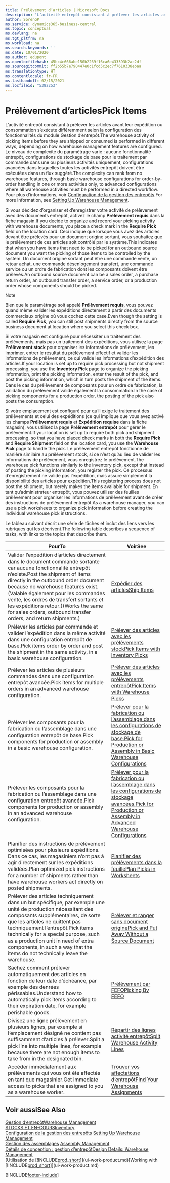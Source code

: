 ```yaml
---
title: Prélèvement d’articles | Microsoft Docs
description: 'L’activité entrepôt consistant à prélever les articles avant leur expédition ou consommation s’exécute différemment selon la configuration des fonctionnalités du module Gestion d’entrepôt. Le niveau de complexité du paramétrage varie : aucune fonctionnalité entrepôt, configurations de stockage de base pour le traitement par commande dans une ou plusieurs activités uniquement, configurations avancées dans lesquelles toutes les activités entrepôt doivent être exécutées dans un flux suggéré.'
author: SorenGP
ms.service: dynamics365-business-central
ms.topic: conceptual
ms.devlang: na
ms.tgt_pltfrm: na
ms.workload: na
ms.search.keywords: ''
ms.date: 10/01/2020
ms.author: edupont
ms.openlocfilehash: 45bc4c666abe150b2269f16ca6e433393b2ac2df
ms.sourcegitcommit: ff2b55b7e790447e0c1fcd5c2ec7f7610338ebaa
ms.translationtype: HT
ms.contentlocale: fr-FR
ms.lasthandoff: 02/15/2021
ms.locfileid: "5382253"
---
```

# <a name="pick-items"></a><span data-ttu-id="fd234-104">Prélèvement d’articles</span><span class="sxs-lookup"><span data-stu-id="fd234-104">Pick Items</span></span>

<span data-ttu-id="fd234-105">L’activité entrepôt consistant à prélever les articles avant leur expédition ou consommation s’exécute différemment selon la configuration des fonctionnalités du module Gestion d’entrepôt.</span><span class="sxs-lookup"><span data-stu-id="fd234-105">The warehouse activity of picking items before they are shipped or consumed is performed in different ways, depending on how warehouse management features are configured.</span></span> <span data-ttu-id="fd234-106">Le niveau de complexité du paramétrage varie : aucune fonctionnalité entrepôt, configurations de stockage de base pour le traitement par commande dans une ou plusieurs activités uniquement, configurations avancées dans lesquelles toutes les activités entrepôt doivent être exécutées dans un flux suggéré.</span><span class="sxs-lookup"><span data-stu-id="fd234-106">The complexity can rank from no warehouse features, through basic warehouse configurations for order-by-order handling in one or more activities only, to advanced configurations where all warehouse activities must be performed in a directed workflow.</span></span> <span data-ttu-id="fd234-107">Pour plus d’informations, voir [Configuration de la gestion des entrepôts](warehouse-setup-warehouse.md).</span><span class="sxs-lookup"><span data-stu-id="fd234-107">For more information, see [Setting Up Warehouse Management](warehouse-setup-warehouse.md).</span></span>

<span data-ttu-id="fd234-108">Si vous décidez d’organiser et d’enregistrer votre activité de prélèvement avec des documents entrepôt, activez le champ **Prélèvement requis** dans la fiche magasin.</span><span class="sxs-lookup"><span data-stu-id="fd234-108">If you decide to organize and record your picking activity with warehouse documents, you place a check mark in the **Require Pick** field on the location card.</span></span> <span data-ttu-id="fd234-109">Ceci indique que lorsque vous avez des articles devant être prélevés pour un document origine sortant, vous souhaitez que le prélèvement de ces articles soit contrôlé par le système.</span><span class="sxs-lookup"><span data-stu-id="fd234-109">This indicates that when you have items that need to be picked for an outbound source document you want the picking of those items to be controlled by the system.</span></span> <span data-ttu-id="fd234-110">Un document origine sortant peut être une commande vente, un retour achat, une commande désenlogement transfert, une commande service ou un ordre de fabrication dont les composants doivent être prélevés.</span><span class="sxs-lookup"><span data-stu-id="fd234-110">An outbound source document can be a sales order, a purchase return order, an outbound transfer order, a service order, or a production order whose components should be picked.</span></span>

> [!NOTE]
> <span data-ttu-id="fd234-111">Bien que le paramétrage soit appelé **Prélèvement requis**, vous pouvez quand même valider les expéditions directement à partir des documents commerciaux origine où vous cochez cette case.</span><span class="sxs-lookup"><span data-stu-id="fd234-111">Even though the setting is called **Require Pick**, you can still post shipments directly from the source business document at location where you select this check box.</span></span>

<span data-ttu-id="fd234-112">Si votre magasin est configuré pour nécessiter un traitement des prélèvements, mais pas un traitement des expéditions, vous utilisez la page **Prélèvement stock** pour organiser les informations de prélèvement, les imprimer, entrer le résultat du prélèvement effectif et valider les informations de prélèvement, ce qui valide les informations d’expédition des articles.</span><span class="sxs-lookup"><span data-stu-id="fd234-112">If your location is set up to require pick processing but not shipment processing, you use the **Inventory Pick** page to organize the picking information, print the picking information, enter the result of the pick, and post the picking information, which in turn posts the shipment of the items.</span></span> <span data-ttu-id="fd234-113">Dans le cas du prélèvement de composants pour un ordre de fabrication, la validation du prélèvement valide également la consommation.</span><span class="sxs-lookup"><span data-stu-id="fd234-113">In the case of picking components for a production order, the posting of the pick also posts the consumption.</span></span>

<span data-ttu-id="fd234-114">Si votre emplacement est configuré pour qu’il exige le traitement des prélèvements et celui des expéditions (ce qui implique que vous avez activé les champs **Prélèvement requis** et **Expédition requise** dans la fiche magasin), vous utilisez la page **Prélèvement entrepôt** pour gérer le prélèvement.</span><span class="sxs-lookup"><span data-stu-id="fd234-114">If your location is set up to require both pick and shipment processing, so that you have placed check marks in both the **Require Pick** and **Require Shipment** field on the location card, you use the **Warehouse Pick** page to handle the pick.</span></span> <span data-ttu-id="fd234-115">Le prélèvement entrepôt fonctionne de manière similaire au prélèvement stock, si ce n’est qu’au lieu de valider les informations de prélèvement, vous enregistrez le prélèvement.</span><span class="sxs-lookup"><span data-stu-id="fd234-115">The warehouse pick functions similarly to the inventory pick, except that instead of posting the picking information, you register the pick.</span></span> <span data-ttu-id="fd234-116">Ce processus d’enregistrement ne valide pas l’expédition, mais assure simplement la disponibilité des articles pour expédition.</span><span class="sxs-lookup"><span data-stu-id="fd234-116">This registering process does not post the shipment, but merely makes the items available for shipment.</span></span> <span data-ttu-id="fd234-117">En tant qu’administrateur entrepôt, vous pouvez utiliser des feuilles prélèvement pour organiser les informations de prélèvement avant de créer des instructions de prélèvement entrepôt.</span><span class="sxs-lookup"><span data-stu-id="fd234-117">As a warehouse manager, you can use a pick worksheets to organize pick information before creating the individual warehouse pick instructions.</span></span>

<span data-ttu-id="fd234-118">Le tableau suivant décrit une série de tâches et inclut des liens vers les rubriques qui les décrivent.</span><span class="sxs-lookup"><span data-stu-id="fd234-118">The following table describes a sequence of tasks, with links to the topics that describe them.</span></span>   

|<span data-ttu-id="fd234-119">**Pour**</span><span class="sxs-lookup"><span data-stu-id="fd234-119">**To**</span></span>|<span data-ttu-id="fd234-120">**Voir**</span><span class="sxs-lookup"><span data-stu-id="fd234-120">**See**</span></span>|
|------------|-------------|  
|<span data-ttu-id="fd234-121">Valider l’expédition d’articles directement dans le document commande sortante car aucune fonctionnalité entrepôt n’existe.</span><span class="sxs-lookup"><span data-stu-id="fd234-121">Post the shipment of items directly in the outbound order document because no warehouse features exist.</span></span> <span data-ttu-id="fd234-122">(Valable également pour les commandes vente, les ordres de transfert sortants et les expéditions retour.)</span><span class="sxs-lookup"><span data-stu-id="fd234-122">(Works the same for sales orders, outbound transfer orders, and return shipments.)</span></span>|[<span data-ttu-id="fd234-123">Expédier des articles</span><span class="sxs-lookup"><span data-stu-id="fd234-123">Ship Items</span></span>](warehouse-how-ship-items.md)|  
|<span data-ttu-id="fd234-124">Prélever les articles par commande et valider l’expédition dans la même activité dans une configuration entrepôt de base.</span><span class="sxs-lookup"><span data-stu-id="fd234-124">Pick items order by order and post the shipment in the same activity, in a basic warehouse configuration.</span></span>|[<span data-ttu-id="fd234-125">Prélever des articles avec les prélèvements stock</span><span class="sxs-lookup"><span data-stu-id="fd234-125">Pick Items with Inventory Picks</span></span>](warehouse-how-to-pick-items-with-inventory-picks.md)|
|<span data-ttu-id="fd234-126">Prélever les articles de plusieurs commandes dans une configuration entrepôt avancée.</span><span class="sxs-lookup"><span data-stu-id="fd234-126">Pick items for multiple orders in an advanced warehouse configuration.</span></span>|[<span data-ttu-id="fd234-127">Prélever des articles avec les prélèvements entrepôt</span><span class="sxs-lookup"><span data-stu-id="fd234-127">Pick Items with Warehouse Picks</span></span>](warehouse-how-to-pick-items-for-warehouse-shipment.md)|  
|<span data-ttu-id="fd234-128">Prélever les composants pour la fabrication ou l’assemblage dans une configuration entrepôt de base.</span><span class="sxs-lookup"><span data-stu-id="fd234-128">Pick components for production or assembly in a basic warehouse configuration.</span></span>|[<span data-ttu-id="fd234-129">Prélever pour la fabrication ou l’assemblage dans les configurations de stockage de base.</span><span class="sxs-lookup"><span data-stu-id="fd234-129">Pick for Production or Assembly in Basic Warehouse Configurations</span></span>](warehouse-how-to-pick-for-production.md)|
|<span data-ttu-id="fd234-130">Prélever les composants pour la fabrication ou l’assemblage dans une configuration entrepôt avancée.</span><span class="sxs-lookup"><span data-stu-id="fd234-130">Pick components for production or assembly in an advanced warehouse configuration.</span></span>|[<span data-ttu-id="fd234-131">Prélever pour la fabrication ou l’assemblage dans les configurations de stockage avancées.</span><span class="sxs-lookup"><span data-stu-id="fd234-131">Pick for Production or Assembly in Advanced Warehouse Configurations</span></span>](warehouse-how-to-pick-for-internal-operations-in-advanced-warehousing.md)|  
|<span data-ttu-id="fd234-132">Planifier des instructions de prélèvement optimisées pour plusieurs expéditions. Dans ce cas, les magasiniers n’ont pas à agir directement sur les expéditions validées.</span><span class="sxs-lookup"><span data-stu-id="fd234-132">Plan optimized pick instructions for a number of shipments rather than have warehouse workers act directly on posted shipments.</span></span>|[<span data-ttu-id="fd234-133">Planifier des prélèvements dans la feuille</span><span class="sxs-lookup"><span data-stu-id="fd234-133">Plan Picks in Worksheets</span></span>](warehouse-how-to-plan-picks-in-worksheets.md)|  
|<span data-ttu-id="fd234-134">Prélever des articles techniquement dans un but spécifique, par exemple une unité de production nécessitant des composants supplémentaires, de sorte que les articles ne quittent pas techniquement l’entrepôt.</span><span class="sxs-lookup"><span data-stu-id="fd234-134">Pick items technically for a special purpose, such as a production unit in need of extra components, in such a way that the items do not technically leave the warehouse.</span></span>|[<span data-ttu-id="fd234-135">Prélever et ranger sans document origine</span><span class="sxs-lookup"><span data-stu-id="fd234-135">Pick and Put Away Without a Source Document</span></span>](warehouse-how-to-create-put-aways-from-internal-put-aways.md)|
|<span data-ttu-id="fd234-136">Sachez comment prélever automatiquement des articles en fonction de leur date d’échéance, par exemple des denrées périssables.</span><span class="sxs-lookup"><span data-stu-id="fd234-136">Understand how to automatically pick items according to their expiration date, for example perishable goods.</span></span>|[<span data-ttu-id="fd234-137">Prélèvement par FEFO</span><span class="sxs-lookup"><span data-stu-id="fd234-137">Picking By FEFO</span></span>](warehouse-picking-by-fefo.md)|
|<span data-ttu-id="fd234-138">Divisez une ligne prélèvement en plusieurs lignes, par exemple si l’emplacement désigné ne contient pas suffisamment d’articles à prélever.</span><span class="sxs-lookup"><span data-stu-id="fd234-138">Split a pick line into multiple lines, for example because there are not enough items to take from in the designated bin.</span></span>|[<span data-ttu-id="fd234-139">Répartir des lignes activité entrepôt</span><span class="sxs-lookup"><span data-stu-id="fd234-139">Split Warehouse Activity Lines</span></span>](warehouse-how-to-split-warehouse-activity-lines.md)|
|<span data-ttu-id="fd234-140">Accéder immédiatement aux prélèvements qui vous ont été affectés en tant que magasinier.</span><span class="sxs-lookup"><span data-stu-id="fd234-140">Get immediate access to picks that are assigned to you as a warehouse worker.</span></span>|[<span data-ttu-id="fd234-141">Trouver vos affectations d’entrepôt</span><span class="sxs-lookup"><span data-stu-id="fd234-141">Find Your Warehouse Assignments</span></span>](warehouse-how-to-find-your-warehouse-assignments.md)|  

## <a name="see-also"></a><span data-ttu-id="fd234-142">Voir aussi</span><span class="sxs-lookup"><span data-stu-id="fd234-142">See Also</span></span>  
[<span data-ttu-id="fd234-143">Gestion d’entrepôt</span><span class="sxs-lookup"><span data-stu-id="fd234-143">Warehouse Management</span></span>](warehouse-manage-warehouse.md)  
[<span data-ttu-id="fd234-144">STOCKS ET EN-COURS</span><span class="sxs-lookup"><span data-stu-id="fd234-144">Inventory</span></span>](inventory-manage-inventory.md)  
<span data-ttu-id="fd234-145">[Configuration de la gestion des entrepôts](warehouse-setup-warehouse.md)   </span><span class="sxs-lookup"><span data-stu-id="fd234-145">[Setting Up Warehouse Management](warehouse-setup-warehouse.md)   </span></span>  
<span data-ttu-id="fd234-146">[Gestion des assemblages](assembly-assemble-items.md)  </span><span class="sxs-lookup"><span data-stu-id="fd234-146">[Assembly Management](assembly-assemble-items.md)  </span></span>  
[<span data-ttu-id="fd234-147">Détails de conception : gestion d’entrepôt</span><span class="sxs-lookup"><span data-stu-id="fd234-147">Design Details: Warehouse Management</span></span>](design-details-warehouse-management.md)  
<span data-ttu-id="fd234-148">[Utilisation de [!INCLUDE[prod_short](includes/prod_short.md)]](ui-work-product.md)</span><span class="sxs-lookup"><span data-stu-id="fd234-148">[Working with [!INCLUDE[prod_short](includes/prod_short.md)]](ui-work-product.md)</span></span>


[!INCLUDE[footer-include](includes/footer-banner.md)]